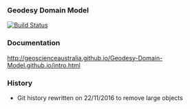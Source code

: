 ### Geodesy Domain Model

[![Build Status](https://travis-ci.org/GeoscienceAustralia/Geodesy-Domain-Model.svg?branch=master)](https://travis-ci.org/GeoscienceAustralia/Geodesy-Domain-Model)

### Documentation

http://geoscienceaustralia.github.io/Geodesy-Domain-Model.github.io/intro.html

### History

* Git history rewritten on 22/11/2016 to remove large objects
